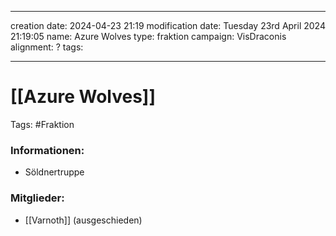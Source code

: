 
---
creation date: 2024-04-23 21:19 
modification date: Tuesday 23rd April 2024 21:19:05 
name: Azure Wolves
type: fraktion
campaign: VisDraconis
alignment: ?
tags:

--- 

# [[Azure Wolves]]

Tags: #Fraktion


### Informationen:
- Söldnertruppe

### Mitglieder:
- [[Varnoth]] (ausgeschieden)
